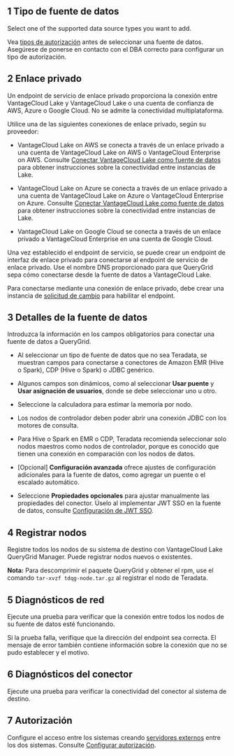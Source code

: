 1 Tipo de fuente de datos
-------------------------

Select one of the supported data source types you want to add.

Vea [tipos de autorización](bbw1687364943833.md) antes de seleccionar una fuente de datos. Asegúrese de ponerse en contacto con el DBA correcto para configurar un tipo de autorización.

2 Enlace privado
----------------

Un endpoint de servicio de enlace privado proporciona la conexión entre VantageCloud Lake y VantageCloud Lake o una cuenta de confianza de AWS, Azure o Google Cloud. No se admite la conectividad multiplataforma.

Utilice una de las siguientes conexiones de enlace privado, según su proveedor:

-   VantageCloud Lake on AWS se conecta a través de un enlace privado a una cuenta de VantageCloud Lake on AWS o VantageCloud Enterprise on AWS. Consulte [Conectar VantageCloud Lake como fuente de datos](cgh1722901880213.md) para obtener instrucciones sobre la conectividad entre instancias de Lake.

-   VantageCloud Lake on Azure se conecta a través de un enlace privado a una cuenta de VantageCloud Lake on Azure o VantageCloud Enterprise on Azure. Consulte [Conectar VantageCloud Lake como fuente de datos](cgh1722901880213.md) para obtener instrucciones sobre la conectividad entre instancias de Lake.

-   VantageCloud Lake on Google Cloud se conecta a través de un enlace privado a VantageCloud Enterprise en una cuenta de Google Cloud.

Una vez establecido el endpoint de servicio, se puede crear un endpoint de interfaz de enlace privado para conectarse al endpoint de servicio de enlace privado. Use el nombre DNS proporcionado para que QueryGrid sepa cómo conectarse desde la fuente de datos a VantageCloud Lake.

Para conectarse mediante una conexión de enlace privado, debe crear una instancia de [solicitud de cambio](yml1671157089031.md) para habilitar el endpoint.

3 Detalles de la fuente de datos
--------------------------------

Introduzca la información en los campos obligatorios para conectar una fuente de datos a QueryGrid.

-   Al seleccionar un tipo de fuente de datos que no sea Teradata, se muestran campos para conectarse a conectores de Amazon EMR (Hive o Spark), CDP (Hive o Spark) o JDBC genérico.

-   Algunos campos son dinámicos, como al seleccionar **Usar puente** y **Usar asignación de usuarios**, donde se debe seleccionar uno u otro.

-   Seleccione la calculadora para estimar la memoria por nodo.

-   Los nodos de controlador deben poder abrir una conexión JDBC con los motores de consulta.

-   Para Hive o Spark en EMR o CDP, Teradata recomienda seleccionar solo nodos maestros como nodos de controlador, porque es conocido que tienen una conexión en comparación con los nodos de datos.

-   \[Opcional\] **Configuración avanzada** ofrece ajustes de configuración adicionales para la fuente de datos, como agregar un puente o el escalado automático.

-   Seleccione **Propiedades opcionales** para ajustar manualmente las propiedades del conector. Úselo al implementar JWT SSO en la fuente de datos, consulte [Configuración de JWT SSO](esw1713987246219.md).

4 Registrar nodos
-----------------

Registre todos los nodos de su sistema de destino con VantageCloud Lake QueryGrid Manager. Puede registrar nodos nuevos o existentes.

**Nota:** Para descomprimir el paquete QueryGrid y obtener el rpm, use el comando `tar-xvzf tdqg-node.tar.gz` al registrar el nodo de Teradata.

5 Diagnósticos de red
---------------------

Ejecute una prueba para verificar que la conexión entre todos los nodos de su fuente de datos esté funcionando.

Si la prueba falla, verifique que la dirección del endpoint sea correcta. El mensaje de error también contiene información sobre la conexión que no se pudo establecer y el motivo.

6 Diagnósticos del conector
---------------------------

Ejecute una prueba para verificar la conectividad del conector al sistema de destino.

7 Autorización
--------------

Configure el acceso entre los sistemas creando [servidores externos](bbo1735955417476.md) entre los dos sistemas. Consulte [Configurar autorización](bbw1687364943833.md).
